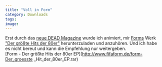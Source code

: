 ```yaml
---
title: "Voll in Form"
category: Downloads
tags: 
image: 
---
```


Erst durch das [neue DEAD Magazine](http://www.misantropolis.de/2008/09/dead05-ist-drausen/) wurde ich animiert, mir [Forms](http://www.fifaform.de/) Werk ["Der größte Hits der 80er"](http://blog.myspace.com/index.cfm?fuseaction=blog.view&friendID=56517190&blogID=391745111) herunterzuladen und anzuhören. Und ich habe es nicht bereut und kann die Empfehlung nur weitergeben.  
[Form - Der größte Hits der 80er EP](http://www.fifaform.de/form-Der_groesste _Hit_der_80er_EP.rar)